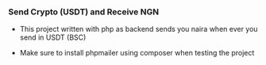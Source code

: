 ### Send Crypto (USDT) and Receive NGN
 - This project written with php as backend sends you naira when ever you send in USDT (BSC)

 - Make sure to install phpmailer using composer when testing the project